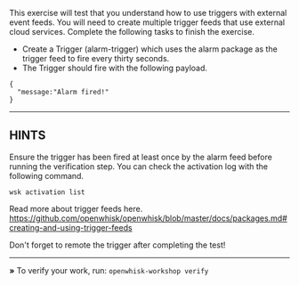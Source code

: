 This exercise will test that you understand how to use triggers with external
event feeds. You will need to create multiple trigger feeds that use external
cloud services. Complete the following tasks to finish the exercise.

- Create a Trigger (alarm-trigger) which uses the alarm package as the trigger
  feed to fire every thirty seconds.
- The Trigger should fire with the following payload. 

```
{
  "message:"Alarm fired!"
}
```

----------------------------------------------------------------------
## HINTS

Ensure the trigger has been fired at least once by the alarm feed before running
the verification step. You can check the activation log with the following
command.

```
wsk activation list
```

Read more about trigger feeds here.
https://github.com/openwhisk/openwhisk/blob/master/docs/packages.md#creating-and-using-trigger-feeds

Don't forget to remote the trigger after completing the test!

----------------------------------------------------------------------

 __»__ To verify your work, run: `openwhisk-workshop verify`
